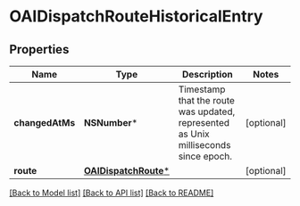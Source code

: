 # OAIDispatchRouteHistoricalEntry

## Properties
Name | Type | Description | Notes
------------ | ------------- | ------------- | -------------
**changedAtMs** | **NSNumber*** | Timestamp that the route was updated, represented as Unix milliseconds since epoch. | [optional] 
**route** | [**OAIDispatchRoute***](OAIDispatchRoute.md) |  | [optional] 

[[Back to Model list]](../README.md#documentation-for-models) [[Back to API list]](../README.md#documentation-for-api-endpoints) [[Back to README]](../README.md)


